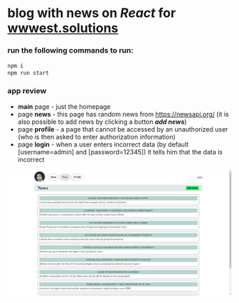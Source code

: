 # blog with news on *React* for [wwwest.solutions](http://wwwest.solutions/)

### run the following commands to run:

```
npm i
npm run start
```
### app review

+ **main** page - just the homepage
+ page **news** - this page has random news from https://newsapi.org/ (it is also possible to add news by clicking a button ***add news***)
+ page **profile** - a page that cannot be accessed by an unauthorized user (who is then asked to enter authorization information)
+ page **login** - when a user enters incorrect data (by default [username=admin] and [password=12345]) it tells him that the data is incorrect

![alt text](https://github.com/IlGoloviy/React-blog_news/raw/master/src/image.jpg)